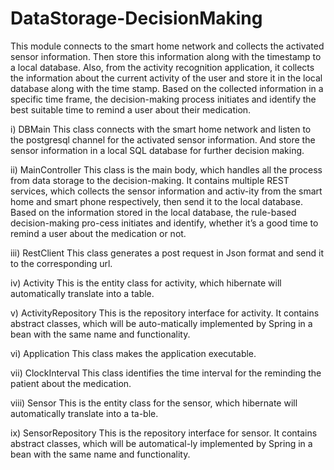 # DataStorage-DecisionMaking
This module connects to the smart home network and collects the activated sensor information. Then store this information along with the timestamp to a local database. Also, from the activity recognition application, it collects the information about the current activity of the user and store it in the local database along with the time stamp. Based on the collected information in a specific time frame, the decision-making process initiates and identify the best suitable time to remind a user about their medication.

i)	DBMain
This class connects with the smart home network and listen to the postgresql channel for the activated sensor information. And store the sensor information in a local SQL database for further decision making.
 
ii)	MainController
This class is the main body, which handles all the process from data storage to the decision-making. It contains multiple REST services, which collects the sensor information and activ-ity from the smart home and smart phone respectively, then send it to the local database. Based on the information stored in the local database, the rule-based decision-making pro-cess initiates and identify, whether it’s a good time to remind a user about the medication or not.

iii)	RestClient
This class generates a post request in Json format and send it to the corresponding url.

iv)	Activity
This is the entity class for activity, which hibernate will automatically translate into a table.

v)	ActivityRepository
This is the repository interface for activity. It contains abstract classes, which will be auto-matically implemented by Spring in a bean with the same name and functionality.
 
vi)	Application
This class makes the application executable.
 
vii)	ClockInterval
This class identifies the time interval for the reminding the patient about the medication.
 
viii)	Sensor
This is the entity class for the sensor, which hibernate will automatically translate into a ta-ble.

ix)	SensorRepository
This is the repository interface for sensor. It contains abstract classes, which will be automatical-ly implemented by Spring in a bean with the same name and functionality.
